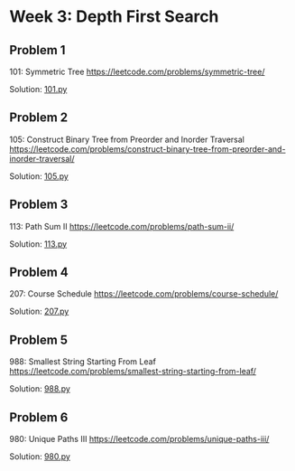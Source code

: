 # Week 3: Depth First Search

## Problem 1
101: Symmetric Tree
https://leetcode.com/problems/symmetric-tree/

Solution: [101.py](101.py)

## Problem 2
105: Construct Binary Tree from Preorder and Inorder Traversal
https://leetcode.com/problems/construct-binary-tree-from-preorder-and-inorder-traversal/

Solution: [105.py](105.py)

## Problem 3
113: Path Sum II
https://leetcode.com/problems/path-sum-ii/

Solution: [113.py](113.py)

## Problem 4
207: Course Schedule
https://leetcode.com/problems/course-schedule/

Solution: [207.py](207.py)

## Problem 5
988: Smallest String Starting From Leaf
https://leetcode.com/problems/smallest-string-starting-from-leaf/

Solution: [988.py](988.py)

## Problem 6
980: Unique Paths III
https://leetcode.com/problems/unique-paths-iii/

Solution: [980.py](980.py)